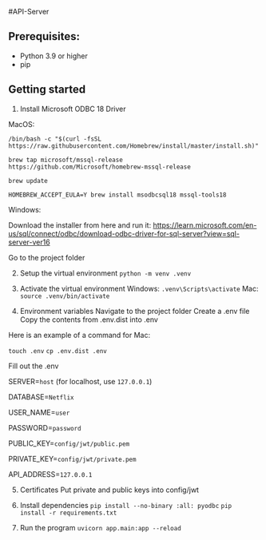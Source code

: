 #API-Server

## Prerequisites:
- Python 3.9 or higher
- pip

## Getting started

1) Install Microsoft ODBC 18 Driver

MacOS:

`/bin/bash -c "$(curl -fsSL https://raw.githubusercontent.com/Homebrew/install/master/install.sh)"`

`brew tap microsoft/mssql-release https://github.com/Microsoft/homebrew-mssql-release`

`brew update`

`HOMEBREW_ACCEPT_EULA=Y brew install msodbcsql18 mssql-tools18`

Windows:

Download the installer from here and run it:
https://learn.microsoft.com/en-us/sql/connect/odbc/download-odbc-driver-for-sql-server?view=sql-server-ver16

Go to the project folder

2) Setup the virtual environment
`python -m venv .venv`

3) Activate the virtual environment
Windows:
`.venv\Scripts\activate`
Mac:
`source .venv/bin/activate`

4) Environment variables
Navigate to the project folder
Create a .env file
Copy the contents from .env.dist into .env

Here is an example of a command for Mac:

`touch .env`
`cp .env.dist .env`

Fill out the .env

SERVER=`host` (for localhost, use `127.0.0.1`)

DATABASE=`Netflix`

USER_NAME=`user`

PASSWORD=`password`

PUBLIC_KEY=`config/jwt/public.pem`

PRIVATE_KEY=`config/jwt/private.pem`

API_ADDRESS=`127.0.0.1`


5) Certificates
Put private and public keys into config/jwt


6) Install dependencies
`pip install --no-binary :all: pyodbc`
`pip install -r requirements.txt`


7) Run the program
`uvicorn app.main:app --reload`
